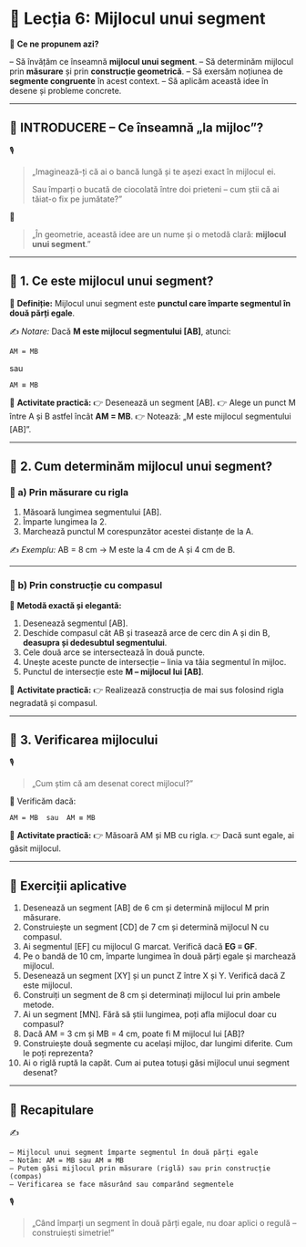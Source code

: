 # 📘 Lecția 6: Mijlocul unui segment

🎯 **Ce ne propunem azi?**

– Să învățăm ce înseamnă **mijlocul unui segment**.
 – Să determinăm mijlocul prin **măsurare** și prin **construcție geometrică**.
 – Să exersăm noțiunea de **segmente congruente** în acest context.
 – Să aplicăm această idee în desene și probleme concrete.

------

## 🔔 INTRODUCERE – Ce înseamnă „la mijloc”?

🎙️

> „Imaginează-ți că ai o bancă lungă și te așezi exact în mijlocul ei.
>
> Sau împarți o bucată de ciocolată între doi prieteni – cum știi că ai tăiat-o fix pe jumătate?”

🧠

> „În geometrie, această idee are un nume și o metodă clară: **mijlocul unui segment**.”

------

## 🔹 1. Ce este mijlocul unui segment?

🎯 **Definiție:**
 Mijlocul unui segment este **punctul care împarte segmentul în două părți egale**.

✍️ *Notare:*
 Dacă **M este mijlocul segmentului [AB]**, atunci:

```
AM = MB
```

sau

```
AM ≡ MB
```

📌 **Activitate practică:**
 👉 Desenează un segment [AB].
 👉 Alege un punct M între A și B astfel încât **AM = MB**.
 👉 Notează: „M este mijlocul segmentului [AB]”.

------

## 🔹 2. Cum determinăm mijlocul unui segment?

### 📏 a) Prin măsurare cu rigla

1. Măsoară lungimea segmentului [AB].
2. Împarte lungimea la 2.
3. Marchează punctul M corespunzător acestei distanțe de la A.

✍️ *Exemplu:*
 AB = 8 cm → M este la 4 cm de A și 4 cm de B.

------

### 🧲 b) Prin construcție cu compasul

🎯 **Metodă exactă și elegantă:**

1. Desenează segmentul [AB].
2. Deschide compasul cât AB și trasează arce de cerc din A și din B, **deasupra și dedesubtul segmentului**.
3. Cele două arce se intersectează în două puncte.
4. Unește aceste puncte de intersecție – linia va tăia segmentul în mijloc.
5. Punctul de intersecție este **M – mijlocul lui [AB]**.

📌 **Activitate practică:**
 👉 Realizează construcția de mai sus folosind rigla negradată și compasul.

------

## 🔹 3. Verificarea mijlocului

🎙️

> „Cum știm că am desenat corect mijlocul?”

📏 Verificăm dacă:

```
AM = MB  sau  AM ≡ MB
```

📌 **Activitate practică:**
 👉 Măsoară AM și MB cu rigla.
 👉 Dacă sunt egale, ai găsit mijlocul.

------

## 🧪 Exerciții aplicative

1. Desenează un segment [AB] de 6 cm și determină mijlocul M prin măsurare.
2. Construiește un segment [CD] de 7 cm și determină mijlocul N cu compasul.
3. Ai segmentul [EF] cu mijlocul G marcat. Verifică dacă **EG ≡ GF**.
4. Pe o bandă de 10 cm, împarte lungimea în două părți egale și marchează mijlocul.
5. Desenează un segment [XY] și un punct Z între X și Y. Verifică dacă Z este mijlocul.
6. Construiți un segment de 8 cm și determinați mijlocul lui prin ambele metode.
7. Ai un segment [MN]. Fără să știi lungimea, poți afla mijlocul doar cu compasul?
8. Dacă AM = 3 cm și MB = 4 cm, poate fi M mijlocul lui [AB]?
9. Construiește două segmente cu același mijloc, dar lungimi diferite. Cum le poți reprezenta?
10. Ai o riglă ruptă la capăt. Cum ai putea totuși găsi mijlocul unui segment desenat?

------

## 🔁 Recapitulare

✍️

```
– Mijlocul unui segment împarte segmentul în două părți egale  
– Notăm: AM = MB sau AM ≡ MB  
– Putem găsi mijlocul prin măsurare (riglă) sau prin construcție (compas)  
– Verificarea se face măsurând sau comparând segmentele
```

🎙️

> „Când împarți un segment în două părți egale, nu doar aplici o regulă – construiești simetrie!”

